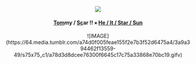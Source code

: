 
<div id="header" align="center">
  <img src="https://64.media.tumblr.com/42ddb9abbeae494e906e07d8336c6b4c/901ddae1b6be7735-3a/s2048x3072/bf3b8bf8a911168e0a520d17bf8442e7751ef5ca.pnj"/>
</div> 
<h4 id="header" align="center">
  	<ins>Tom</ins>my   /   <ins>Sc</ins>ar   !!     ⭑     <ins>He   /   It  /   Star   /   Sun</ins> 
</h4>
<div align="center">
![IMAGE](https://64.media.tumblr.com/a74d0f005feae155f2e7b3f52d6475a4/3a9a394462f13559-49/s75x75_c1/a78d3d8dcee76300f6645c17c75a33868e70bc19.gifv)
</div>
